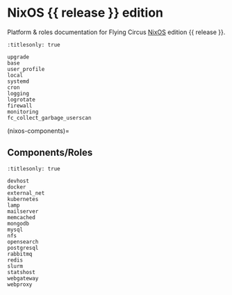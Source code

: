 # NixOS {{ release }} edition

Platform & roles documentation for Flying Circus [NixOS] edition
{{ release }}.

```{toctree}
:titlesonly: true

upgrade
base
user_profile
local
systemd
cron
logging
logrotate
firewall
monitoring
fc_collect_garbage_userscan
```

(nixos-components)=

## Components/Roles

```{toctree}
:titlesonly: true

devhost
docker
external_net
kubernetes
lamp
mailserver
memcached
mongodb
mysql
nfs
opensearch
postgresql
rabbitmq
redis
slurm
statshost
webgateway
webproxy
```

[nixos]: https://nixos.org
